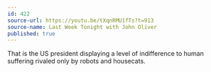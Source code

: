 ```yaml
---
id: 422
source-url: https://youtu.be/tXqnRMU1fTs?t=913
source-name: Last Week Tonight with John Oliver
published: true
---
```

That is the US president displaying a level of indifference to human suffering rivaled only by robots and housecats.
